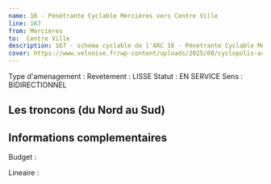 ```yaml
---
name: 16 - Pénétrante Cyclable Mercières vers Centre Ville 
line: 167
from: Mercières
to:  Centre Ville 
description: 167 - schema cyclable de l'ARC 16 - Pénétrante Cyclable Mercières vers Centre Ville 
cover: https://www.velooise.fr/wp-content/uploads/2025/08/cyclopolis-arc-167.jpg
---
```

Type d'amenagement : 
Revetement : LISSE
Statut : EN SERVICE
Sens : BIDIRECTIONNEL
## Les troncons (du Nord au Sud)

## Informations complementaires

Budget  : 

Lineaire :

